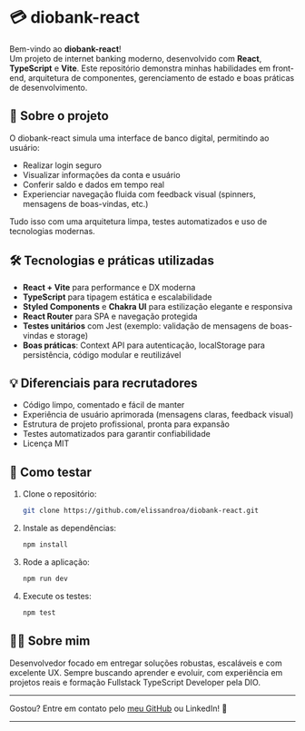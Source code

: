 # 💳 diobank-react

Bem-vindo ao **diobank-react**!  
Um projeto de internet banking moderno, desenvolvido com **React**, **TypeScript** e **Vite**. Este repositório demonstra minhas habilidades em front-end, arquitetura de componentes, gerenciamento de estado e boas práticas de desenvolvimento.

## 🚀 Sobre o projeto

O diobank-react simula uma interface de banco digital, permitindo ao usuário:
- Realizar login seguro
- Visualizar informações da conta e usuário
- Conferir saldo e dados em tempo real
- Experienciar navegação fluida com feedback visual (spinners, mensagens de boas-vindas, etc.)

Tudo isso com uma arquitetura limpa, testes automatizados e uso de tecnologias modernas.

## 🛠️ Tecnologias e práticas utilizadas

- **React + Vite** para performance e DX moderna
- **TypeScript** para tipagem estática e escalabilidade
- **Styled Components** e **Chakra UI** para estilização elegante e responsiva
- **React Router** para SPA e navegação protegida
- **Testes unitários** com Jest (exemplo: validação de mensagens de boas-vindas e storage)
- **Boas práticas**: Context API para autenticação, localStorage para persistência, código modular e reutilizável

## 💡 Diferenciais para recrutadores

- Código limpo, comentado e fácil de manter
- Experiência de usuário aprimorada (mensagens claras, feedback visual)
- Estrutura de projeto profissional, pronta para expansão
- Testes automatizados para garantir confiabilidade
- Licença MIT

## 👀 Como testar

1. Clone o repositório:
   ```bash
   git clone https://github.com/elissandroa/diobank-react.git
   ```
2. Instale as dependências:
   ```bash
   npm install
   ```
3. Rode a aplicação:
   ```bash
   npm run dev
   ```
4. Execute os testes:
   ```bash
   npm test
   ```

## 🧑‍💻 Sobre mim

Desenvolvedor focado em entregar soluções robustas, escaláveis e com excelente UX. Sempre buscando aprender e evoluir, com experiência em projetos reais e formação Fullstack TypeScript Developer pela DIO.

---

Gostou? Entre em contato pelo [meu GitHub](https://github.com/elissandroa) ou LinkedIn! 🚀

---
